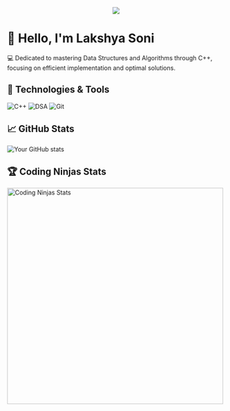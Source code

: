 <div align="center">
  <img src="https://github.com/LakshyaSoni11/LakshyaSoni11/blob/output/github-contribution-grid-snake.svg"/>
</div>

# 👋 Hello, I'm Lakshya Soni

💻 Dedicated to mastering Data Structures and Algorithms through C++, focusing on efficient implementation and optimal solutions.

## 🔧 Technologies & Tools
![C++](https://img.shields.io/badge/-C++-00599C?style=flat-square&logo=c%2B%2B)
![DSA](https://img.shields.io/badge/-DSA-FFA116?style=flat-square&logo=LeetCode&logoColor=black)
![Git](https://img.shields.io/badge/-Git-F05032?style=flat-square&logo=git&logoColor=white)

## 📈 GitHub Stats
![Your GitHub stats](https://github-readme-stats.vercel.app/api?username=LakshyaSoni11&show_icons=true&theme=radical)

## 🏆 Coding Ninjas Stats
<img src="https://github.com/LakshyaSoni11/LakshyaSoni11/blob/main/codingninjas-stats.png" alt="Coding Ninjas Stats" width="500"/>
